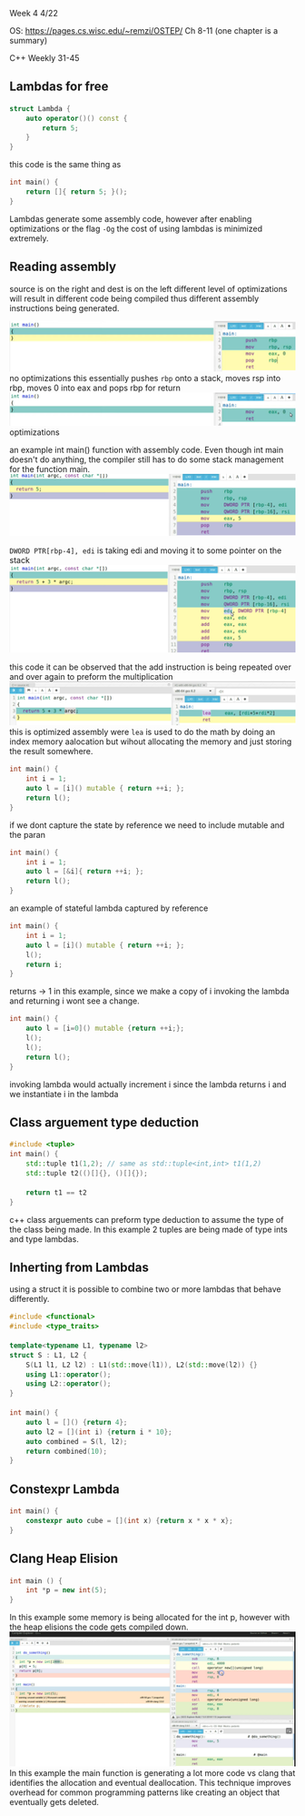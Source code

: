 Week 4 4/22

OS: 
https://pages.cs.wisc.edu/~remzi/OSTEP/
Ch 8-11 (one chapter is a summary)

C++ Weekly 31-45 
## Lambdas for free
```c++
struct Lambda {
    auto operator()() const {
        return 5;
    }
}
```
this code is the same thing as 
```c++ 
int main() {
    return []{ return 5; }();
}
```
Lambdas generate some assembly code, however after enabling optimizations or the flag `-Og` the cost of using lambdas is minimized extremely.

## Reading assembly
source is on the right and dest is on the left
different level of optimizations will result in different code being compiled thus different assembly instructions being generated.

![alt text](image.png)
no optimizations
this essentially pushes `rbp` onto a stack, moves rsp into rbp, moves 0 into eax and pops rbp for return
![alt text](image-1.png)
optimizations

an example int main() function with assembly code. Even though int main doesn't do anything, the compiler still has to do some stack management for the function main. 
![alt text](image-2.png)

`DWORD PTR[rbp-4], edi` is taking edi and moving it to some pointer on the stack
![alt text](image-3.png)

this code it can be observed that the add instruction is being repeated over and over again to preform the multiplication 
![alt text](image-4.png)
this is optimized assembly were `lea` is used to do the math by doing an index memory aalocation but wihout allocating the memory and just storing the result somewhere.

```c++
int main() {
    int i = 1;
    auto l = [i]() mutable { return ++i; };
    return l();
}
```
if we dont capture the state by reference we need to include mutable and the paran

```c++
int main() {
    int i = 1;
    auto l = [&i]{ return ++i; };
    return l();
}
```
an example of stateful lambda captured by reference
```c++
int main() {
    int i = 1;
    auto l = [i]() mutable { return ++i; };
    l();
    return i;
}
``` 
returns -> 1
in this example, since we make a copy of i invoking the lambda and returning i wont see a change. 
```c++
int main() {
    auto l = [i=0]() mutable {return ++i;};
    l();
    l();
    return l();
}
```
invoking lambda would actually increment i since the lambda returns i and we instantiate i in the lambda

## Class arguement type deduction
```c++
#include <tuple>
int main() {
    std::tuple t1(1,2); // same as std::tuple<int,int> t1(1,2)
    std::tuple t2(()[]{}, ()[]{});

    return t1 == t2
}
```
c++ class arguements can preform type deduction to assume the type of the class being made. In this example 2 tuples are being made of type ints and type lambdas.

## Inherting from Lambdas
using a struct it is possible to combine two or more lambdas that behave differently. 
```c++
#include <functional>
#include <type_traits>

template<typename L1, typename l2>
struct S : L1, L2 {
    S(L1 l1, L2 l2) : L1(std::move(l1)), L2(std::move(l2)) {}
    using L1::operator();
    using L2::operator();
}

int main() {
    auto l = []() {return 4};
    auto l2 = [](int i) {return i * 10};
    auto combined = S(l, l2);
    return combined(10);
}
```

## Constexpr Lambda
``` c++
int main() {
    constexpr auto cube = [](int x) {return x * x * x};
}

```
## Clang Heap Elision
```c++
int main () {
    int *p = new int(5);
}
```
In this example some memory is being allocated for the int p, however with the heap elisions the code gets compiled down. 
![alt text](image-5.png)
In this example the main function is generating a lot more code vs clang that identifies the allocation and eventual deallocation. This technique improves overhead for common programming patterns like creating an object that eventually gets deleted. 